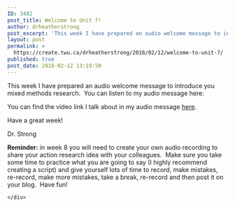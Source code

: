 ```yaml
---
ID: 3482
post_title: Welcome to Unit 7!
author: drheatherstrong
post_excerpt: 'This week I have prepared an audio welcome message to introduce you mixed methods research.&nbsp; You can listen to my audio message here: You can find the video link I talk about in my audio message here. Have a great week! Dr. Strong Reminder: in week 8 you will need to create your own audio [&hellip;]'
layout: post
permalink: >
  https://create.twu.ca/drheatherstrong/2018/02/12/welcome-to-unit-7/
published: true
post_date: 2018-02-12 13:19:50
---
```

<p>This week I have prepared an audio welcome message to introduce you mixed methods research.  You can listen to my audio message here:</p>
<p>You can find the video link I talk about in my audio message <a href="https://www.youtube.com/watch?v=l5e7kVzMIfs">here</a>.</p>
<p>Have a great week!</p>
<p>Dr. Strong</p>
<p><strong>Reminder:</strong> in week 8 you will need to create your own audio recording to share your action research idea with your colleagues.  Make sure you take some time to practice what you are going to say (I highly recommend creating a script) and give yourself lots of time to record, make mistakes, re-record, make more mistakes, take a break, re-record and then post it on your blog.  Have fun!</p>
<div id="themify_builder_content-115" data-postid="115" class="themify_builder_content themify_builder_content-115 themify_builder">

    </div>
<!-- /themify_builder_content -->
